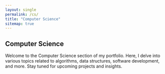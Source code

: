 ```yaml
---
layout: single
permalink: /cs/
title: "Computer Science"
sitemap: true
---
```


## Computer Science

Welcome to the Computer Science section of my portfolio. Here, I delve into various topics related to algorithms, data structures, software development, and more. Stay tuned for upcoming projects and insights.
